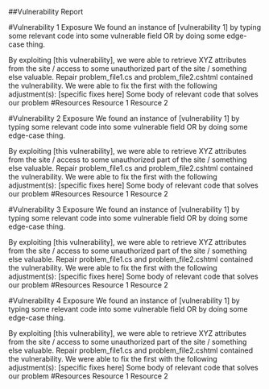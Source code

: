 ##Vulnerability Report

#Vulnerability 1
Exposure
We found an instance of [vulnerability 1] by typing some relevant code into some vulnerable field OR by doing some edge-case thing.</p>
By exploiting [this vulnerability], we were able to retrieve XYZ attributes from the site / access to some unauthorized part of the site / something else valuable.
Repair
problem_file1.cs and problem_file2.cshtml contained the vulnerability. We were able to fix the first with the following adjustment(s):
[specific fixes here]
	Some body of relevant code that solves our problem
#Resources
Resource 1
Resource 2


#Vulnerability 2
Exposure
We found an instance of [vulnerability 1] by typing some relevant code into some vulnerable field OR by doing some edge-case thing.</p>
By exploiting [this vulnerability], we were able to retrieve XYZ attributes from the site / access to some unauthorized part of the site / something else valuable.
Repair
problem_file1.cs and problem_file2.cshtml contained the vulnerability. We were able to fix the first with the following adjustment(s):
[specific fixes here]
	Some body of relevant code that solves our problem
#Resources
Resource 1
Resource 2


#Vulnerability 3
Exposure
We found an instance of [vulnerability 1] by typing some relevant code into some vulnerable field OR by doing some edge-case thing.</p>
By exploiting [this vulnerability], we were able to retrieve XYZ attributes from the site / access to some unauthorized part of the site / something else valuable.
Repair
problem_file1.cs and problem_file2.cshtml contained the vulnerability. We were able to fix the first with the following adjustment(s):
[specific fixes here]
	Some body of relevant code that solves our problem
#Resources
Resource 1
Resource 2


#Vulnerability 4
Exposure
We found an instance of [vulnerability 1] by typing some relevant code into some vulnerable field OR by doing some edge-case thing.</p>
By exploiting [this vulnerability], we were able to retrieve XYZ attributes from the site / access to some unauthorized part of the site / something else valuable.
Repair
problem_file1.cs and problem_file2.cshtml contained the vulnerability. We were able to fix the first with the following adjustment(s):
[specific fixes here]
	Some body of relevant code that solves our problem
#Resources
Resource 1
Resource 2